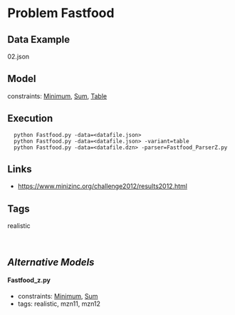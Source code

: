# Problem Fastfood

## Data Example
  02.json

## Model
  constraints: [Minimum](http://pycsp.org/documentation/constraints/Minimum), [Sum](http://pycsp.org/documentation/constraints/Sum), [Table](http://pycsp.org/documentation/constraints/Table)

## Execution
```
  python Fastfood.py -data=<datafile.json>
  python Fastfood.py -data=<datafile.json> -variant=table
  python Fastfood.py -data=<datafile.dzn> -parser=Fastfood_ParserZ.py
```

## Links
  - https://www.minizinc.org/challenge2012/results2012.html

## Tags
  realistic

<br />

## _Alternative Models_

#### Fastfood_z.py
 - constraints: [Minimum](http://pycsp.org/documentation/constraints/Minimum), [Sum](http://pycsp.org/documentation/constraints/Sum)
 - tags: realistic, mzn11, mzn12
